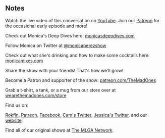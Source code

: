 ## Notes

Watch the live video of this conversation on [YouTube](https://youtu.be/4-3UVh6FyGw). Join our [Patreon](https://www.patreon.com/TheMadOnes) for the occasional early episode and more!

Check out Monica's Deep Dives here: [monicasdeepdives.com](http://monicasdeepdives.com/)

Follow Monica on Twitter at [@monicaperezshow](https://twitter.com/monicaperezshow)

Check out what she's drinking and how to make some cocktails here: [monicamixes.com](https://www.monicamixes.com/)

Share the show with your friends! That's how we'll grow!

Become a Patron and supporter of the show: [patreon.com/TheMadOnes](https://www.patreon.com/TheMadOnes)

Grab a t-shirt, a tank, or a mug from our store over at [wearethemadones.com/store](https://wearethemadones.com/store)

Find us on:

[Rokfin](https://rokfin.com/TheMadOnes), [Patreon](https://patreon.com/TheMadOnes), [Facebook](https://www.facebook.com/WeAreTheMad/), [Cam's Twitter](https://twitter.com/HamCarless), [Jessica's Twitter](https://twitter.com/soupcanarchist), and our [website](http://wearethemad.com).

Find all of our original shows at [The MLGA Network](https://mlganetwork.com).
